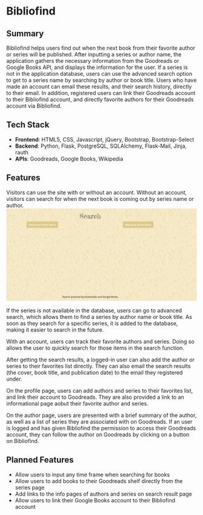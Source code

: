 # Bibliofind
## Summary
Bibliofind helps users find out when the next book  from their favorite author or series will be published.  After inputting a series or author name, the application gathers the necessary information from the Goodreads or Google Books API, and displays the information for the user.   If a series is not in the application database, users can use the advanced search option to get to a series name by searching by author or book title. Users who have made an account can email these results, and their search history, directly to their email. In addition, registered users can link their Goodreads account to their Bibliofind account, and directly favorite authors for their Goodreads account via Bibliofind.

## Tech Stack
- **Frontend**: HTML5, CSS, Javascript, jQuery, Bootstrap, Bootstrap-Select
- **Backend**: Python, Flask, PostgreSQL, SQLAlchemy, Flask-Mail, Jinja, rauth
- **APIs**: Goodreads, Google Books, Wikipedia

## Features
Visitors can use the site with or without an account. Without an account, visitors can search for when the next book is coming out by series name or author. 
![Alt text](/static/img/example.gif?raw=true "Searching on Bibliofind")

If the series is not available in the database, users can go to advanced search, which allows them to find a series by author name or book title. As soon as they search for a specific series, it is added to the database, making it easier to search in the future.

With an account, users can track their favorite authors and series. Doing so allows the user to quickly search for those items in the search function.

After getting the search results, a logged-in user can also add the author or series to their favorites list directly. They can also email the search results (the cover, book title, and publication date) to the email they registered under.

On the profile page, users can add authors and series to their favorites list, and link their account to Goodreads. They are also provided a link to an informational page aobut their favorite author and series. 

On the author page, users are presented with a brief summary of the author, as well as a list of series they are associated with on Goodreads. If an user is logged and has given Bibliofind the permission to access their Goodreads account, they can follow the author on Goodreads by clicking on a button on Bibliofind.

## Planned Features
* Allow users to input any time frame when searching for books
* Allow users to add books to their Goodreads shelf directly from the series page
* Add links to the info pages of authors and series on search result page
* Allow users to link their Google Books account to their Bibliofind account